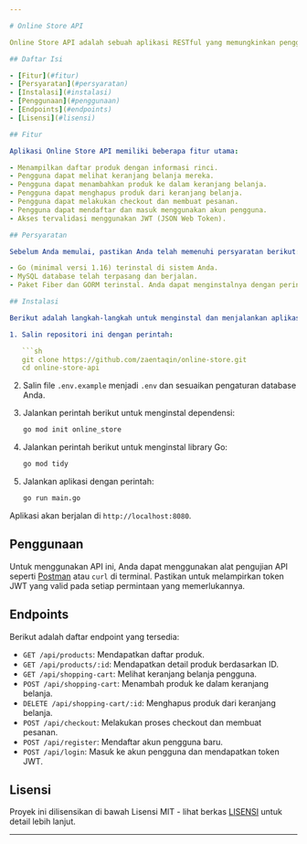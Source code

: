 ```yaml
---

# Online Store API

Online Store API adalah sebuah aplikasi RESTful yang memungkinkan pengguna untuk menjelajahi daftar produk, mengelola keranjang belanja, melakukan checkout, dan mengelola akun pengguna.

## Daftar Isi

- [Fitur](#fitur)
- [Persyaratan](#persyaratan)
- [Instalasi](#instalasi)
- [Penggunaan](#penggunaan)
- [Endpoints](#endpoints)
- [Lisensi](#lisensi)

## Fitur

Aplikasi Online Store API memiliki beberapa fitur utama:

- Menampilkan daftar produk dengan informasi rinci.
- Pengguna dapat melihat keranjang belanja mereka.
- Pengguna dapat menambahkan produk ke dalam keranjang belanja.
- Pengguna dapat menghapus produk dari keranjang belanja.
- Pengguna dapat melakukan checkout dan membuat pesanan.
- Pengguna dapat mendaftar dan masuk menggunakan akun pengguna.
- Akses tervalidasi menggunakan JWT (JSON Web Token).

## Persyaratan

Sebelum Anda memulai, pastikan Anda telah memenuhi persyaratan berikut:

- Go (minimal versi 1.16) terinstal di sistem Anda.
- MySQL database telah terpasang dan berjalan.
- Paket Fiber dan GORM terinstal. Anda dapat menginstalnya dengan perintah `go get github.com/gofiber/fiber/v2 github.com/jinzhu/gorm`.

## Instalasi

Berikut adalah langkah-langkah untuk menginstal dan menjalankan aplikasi:

1. Salin repositori ini dengan perintah:

   ```sh
   git clone https://github.com/zaentaqin/online-store.git
   cd online-store-api
   ```

2. Salin file `.env.example` menjadi `.env` dan sesuaikan pengaturan database Anda.

3. Jalankan perintah berikut untuk menginstal dependensi:

   ```sh
   go mod init online_store
   ```
4. Jalankan perintah berikut untuk menginstal library Go:

   ```sh
   go mod tidy
   ```
5. Jalankan aplikasi dengan perintah:

   ```sh
   go run main.go
   ```

Aplikasi akan berjalan di `http://localhost:8080`.

## Penggunaan

Untuk menggunakan API ini, Anda dapat menggunakan alat pengujian API seperti [Postman](https://www.postman.com/) atau `curl` di terminal. Pastikan untuk melampirkan token JWT yang valid pada setiap permintaan yang memerlukannya.

## Endpoints

Berikut adalah daftar endpoint yang tersedia:

- `GET /api/products`: Mendapatkan daftar produk.
- `GET /api/products/:id`: Mendapatkan detail produk berdasarkan ID.
- `GET /api/shopping-cart`: Melihat keranjang belanja pengguna.
- `POST /api/shopping-cart`: Menambah produk ke dalam keranjang belanja.
- `DELETE /api/shopping-cart/:id`: Menghapus produk dari keranjang belanja.
- `POST /api/checkout`: Melakukan proses checkout dan membuat pesanan.
- `POST /api/register`: Mendaftar akun pengguna baru.
- `POST /api/login`: Masuk ke akun pengguna dan mendapatkan token JWT.

## Lisensi

Proyek ini dilisensikan di bawah Lisensi MIT - lihat berkas [LISENSI](LISENSI) untuk detail lebih lanjut.

---
```

